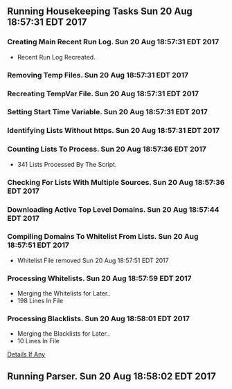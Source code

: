 ## Running Housekeeping Tasks Sun 20 Aug 18:57:31 EDT 2017
### Creating Main Recent Run Log. Sun 20 Aug 18:57:31 EDT 2017
* Recent Run Log Recreated.

### Removing Temp Files. Sun 20 Aug 18:57:31 EDT 2017

### Recreating TempVar File. Sun 20 Aug 18:57:31 EDT 2017

### Setting Start Time Variable. Sun 20 Aug 18:57:31 EDT 2017

### Identifying Lists Without https. Sun 20 Aug 18:57:31 EDT 2017

### Counting Lists To Process. Sun 20 Aug 18:57:36 EDT 2017
* 341 Lists Processed By The Script. 

### Checking For Lists With Multiple Sources. Sun 20 Aug 18:57:36 EDT 2017

### Downloading Active Top Level Domains. Sun 20 Aug 18:57:44 EDT 2017

### Compiling Domains To Whitelist From Lists. Sun 20 Aug 18:57:51 EDT 2017
* Whitelist File removed Sun 20 Aug 18:57:51 EDT 2017

### Processing Whitelists. Sun 20 Aug 18:57:59 EDT 2017
* Merging the Whitelists for Later..
* 198 Lines In File


### Processing Blacklists. Sun 20 Aug 18:58:01 EDT 2017
* Merging the Blacklists for Later..
* 10 Lines In File


[Details If Any](https://raw.githubusercontent.com/deathbybandaid/piholeparser/master/RecentRunLogs/-Running-Housekeeping-Tasks.txt)

## Running Parser. Sun 20 Aug 18:58:02 EDT 2017
